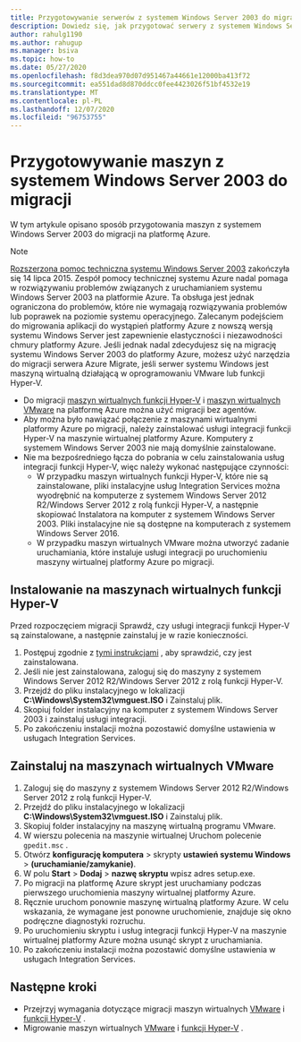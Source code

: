 ```yaml
---
title: Przygotowywanie serwerów z systemem Windows Server 2003 do migracji za pomocą Azure Migrate
description: Dowiedz się, jak przygotować serwery z systemem Windows Server 2003 do migracji przy użyciu Azure Migrate.
author: rahulg1190
ms.author: rahugup
ms.manager: bsiva
ms.topic: how-to
ms.date: 05/27/2020
ms.openlocfilehash: f8d3dea970d07d951467a44661e12000ba413f72
ms.sourcegitcommit: ea551dad8d870ddcc0fee4423026f51bf4532e19
ms.translationtype: MT
ms.contentlocale: pl-PL
ms.lasthandoff: 12/07/2020
ms.locfileid: "96753755"
---
```

# <a name="prepare-windows-server-2003-machines-for-migration"></a>Przygotowywanie maszyn z systemem Windows Server 2003 do migracji

W tym artykule opisano sposób przygotowania maszyn z systemem Windows Server 2003 do migracji na platformę Azure. 


> [!NOTE]
> [Rozszerzona pomoc techniczna systemu Windows Server 2003](/troubleshoot/azure/virtual-machines/run-win-server-2003#microsoft-windows-server-2003-end-of-support) zakończyła się 14 lipca 2015.  Zespół pomocy technicznej systemu Azure nadal pomaga w rozwiązywaniu problemów związanych z uruchamianiem systemu Windows Server 2003 na platformie Azure. Ta obsługa jest jednak ograniczona do problemów, które nie wymagają rozwiązywania problemów lub poprawek na poziomie systemu operacyjnego. Zalecanym podejściem do migrowania aplikacji do wystąpień platformy Azure z nowszą wersją systemu Windows Server jest zapewnienie elastyczności i niezawodności chmury platformy Azure. Jeśli jednak nadal zdecydujesz się na migrację systemu Windows Server 2003 do platformy Azure, możesz użyć narzędzia do migracji serwera Azure Migrate, jeśli serwer systemu Windows jest maszyną wirtualną działającą w oprogramowaniu VMware lub funkcji Hyper-V.


- Do migracji [maszyn wirtualnych funkcji Hyper-V](tutorial-migrate-hyper-v.md) i [maszyn wirtualnych VMware](tutorial-migrate-vmware.md) na platformę Azure można użyć migracji bez agentów.
- Aby można było nawiązać połączenie z maszynami wirtualnymi platformy Azure po migracji, należy zainstalować usługi integracji funkcji Hyper-V na maszynie wirtualnej platformy Azure. Komputery z systemem Windows Server 2003 nie mają domyślnie zainstalowane.
- Nie ma bezpośredniego łącza do pobrania w celu zainstalowania usług integracji funkcji Hyper-V, więc należy wykonać następujące czynności:
    - W przypadku maszyn wirtualnych funkcji Hyper-V, które nie są zainstalowane, pliki instalacyjne usług Integration Services można wyodrębnić na komputerze z systemem Windows Server 2012 R2/Windows Server 2012 z rolą funkcji Hyper-V, a następnie skopiować Instalatora na komputer z systemem Windows Server 2003. Pliki instalacyjne nie są dostępne na komputerach z systemem Windows Server 2016.
    - W przypadku maszyn wirtualnych VMware można utworzyć zadanie uruchamiania, które instaluje usługi integracji po uruchomieniu maszyny wirtualnej platformy Azure po migracji.


## <a name="install-on-hyper-v-vms"></a>Instalowanie na maszynach wirtualnych funkcji Hyper-V

Przed rozpoczęciem migracji Sprawdź, czy usługi integracji funkcji Hyper-V są zainstalowane, a następnie zainstaluj je w razie konieczności.

1. Postępuj zgodnie z [tymi instrukcjami](/windows-server/virtualization/hyper-v/manage/manage-hyper-v-integration-services#turn-an-integration-service-on-or-off-using-hyper-v-manager) , aby sprawdzić, czy jest zainstalowana.
2. Jeśli nie jest zainstalowana, zaloguj się do maszyny z systemem Windows Server 2012 R2/Windows Server 2012 z rolą funkcji Hyper-V.
3. Przejdź do pliku instalacyjnego w lokalizacji **C:\Windows\System32\vmguest.ISO** i Zainstaluj plik.
2. Skopiuj folder instalacyjny na komputer z systemem Windows Server 2003 i zainstaluj usługi integracji.
4. Po zakończeniu instalacji można pozostawić domyślne ustawienia w usługach Integration Services. 

## <a name="install-on-vmware-vms"></a>Zainstaluj na maszynach wirtualnych VMware

1. Zaloguj się do maszyny z systemem Windows Server 2012 R2/Windows Server 2012 z rolą funkcji Hyper-V.
2. Przejdź do pliku instalacyjnego w lokalizacji **C:\Windows\System32\vmguest.ISO** i Zainstaluj plik.
3. Skopiuj folder instalacyjny na maszynę wirtualną programu VMware.
4. W wierszu polecenia na maszynie wirtualnej Uruchom polecenie ```gpedit.msc``` .
5. Otwórz **konfigurację komputera**  >  skrypty **ustawień systemu Windows**  >  **(uruchamianie/zamykanie)**.
6. W polu **Start**  >  **Dodaj**  >  **nazwę skryptu** wpisz adres setup.exe.
7. Po migracji na platformę Azure skrypt jest uruchamiany podczas pierwszego uruchomienia maszyny wirtualnej platformy Azure.
8. Ręcznie uruchom ponownie maszynę wirtualną platformy Azure. W celu wskazania, że wymagane jest ponowne uruchomienie, znajduje się okno podręczne diagnostyki rozruchu.
9. Po uruchomieniu skryptu i usług integracji funkcji Hyper-V na maszynie wirtualnej platformy Azure można usunąć skrypt z uruchamiania.
10. Po zakończeniu instalacji można pozostawić domyślne ustawienia w usługach Integration Services. 

## <a name="next-steps"></a>Następne kroki

- Przejrzyj wymagania dotyczące migracji maszyn wirtualnych [VMware](migrate-support-matrix-vmware-migration.md) i [funkcji Hyper-V](migrate-support-matrix-hyper-v-migration.md) .
- Migrowanie maszyn wirtualnych [VMware](server-migrate-overview.md) i [funkcji Hyper-V](tutorial-migrate-hyper-v.md) .
